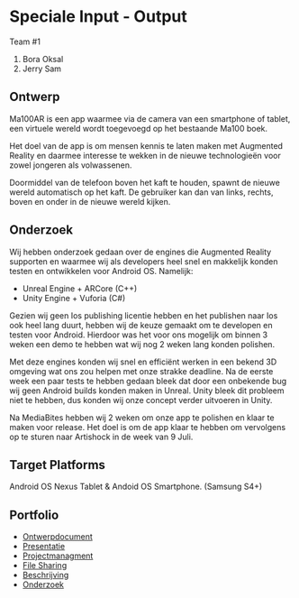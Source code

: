 # Speciale Input - Output
Team #1
1. Bora Oksal
2. Jerry Sam

## Ontwerp
Ma100AR is een app waarmee via de camera van een smartphone of tablet, een virtuele wereld wordt toegevoegd op het bestaande Ma100 boek. 

Het doel van de app is om mensen kennis te laten maken met Augmented Reality en daarmee interesse te wekken in de nieuwe technologieën voor zowel jongeren als volwassenen. 

Doormiddel van de telefoon boven het kaft te houden, spawnt de nieuwe wereld automatisch op het kaft. De gebruiker kan dan van links, rechts, boven en onder in de nieuwe wereld kijken. 



## Onderzoek
Wij hebben onderzoek gedaan over de engines die Augmented Reality supporten en waarmee wij als developers heel snel en makkelijk konden testen en ontwikkelen voor Android OS. Namelijk:

* Unreal Engine + ARCore (C++)
* Unity Engine + Vuforia (C#)


Gezien wij geen Ios publishing licentie hebben en het publishen naar Ios ook heel lang duurt, hebben wij de keuze gemaakt om te developen en testen voor Android. Hierdoor was het voor ons mogelijk om binnen 3 weken een demo te hebben wat wij nog 2 weken lang konden polishen. 

Met deze engines konden wij snel en efficiënt werken in een bekend 3D omgeving wat ons zou helpen met onze strakke deadline. Na de eerste week een paar tests te hebben gedaan bleek dat door een onbekende bug wij geen Android builds konden maken in Unreal. Unity bleek dit probleem niet te hebben, dus konden wij onze concept verder uitvoeren in Unity. 

Na MediaBites hebben wij 2 weken om onze app te polishen en klaar te maken voor release. Het doel is om de app klaar te hebben om vervolgens op te sturen naar Artishock in de week van 9 Juli.


## Target Platforms
Android OS Nexus Tablet & Andoid OS Smartphone. (Samsung S4+)



## Portfolio

* [Ontwerpdocument](https://drive.google.com/open?id=1rm2I5VwGzB-_GMQQVr46poQ_VxG0gBv5)
* [Presentatie](https://docs.google.com/presentation/d/1EwGBCq-mjxtu5FnkfNbA_9p87GnZ96dXLHUsX3Gfvy0/edit?usp=sharing)
* [Projectmanagment](https://trello.com/b/DW4DDuc9/ar-media-bites)
* [File Sharing](https://drive.google.com/drive/folders/1Dy8vX4vTRcDKdLTAcc9RsR6EnEqCafon)
* [Beschrijving](https://docs.google.com/document/d/15IFWD5mBCeck3PPxPJ0KpDPsSUCXvRo-VuWO1n2OcZY/edit?usp=sharing)
* [Onderzoek](https://docs.google.com/document/d/10xwXmZ_im7qOwSybblHaX6LD4C0S8Yl4L5AZHYZzWEM/edit?usp=sharing)
